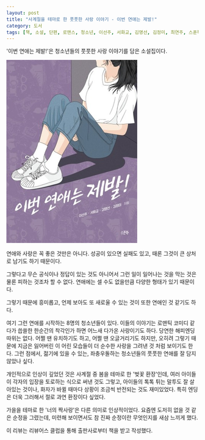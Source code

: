 ```yaml
---
layout: post
title: "사계절을 테마로 한 풋풋한 사랑 이야기 - 이번 연애는 제발!"
category: 도서
tags: [책, 소설, 단편, 로맨스, 청소년, 이선주, 서화교, 김명선, 김정미, 최연주, 스푼북, 리뷰어스 클럽, 서평]
---
```


'이번 연애는 제발!'은
청소년들의 풋풋한 사랑 이야기를 담은 소설집이다.

![표지](/images/book/please-this-romance-book-h480.jpg)

연애와 사랑은 꼭 좋은 것만은 아니다.
성공이 있으면 실패도 있고,
때론 그것이 큰 상처로 남기도 하기 때문이다.

그렇다고 무슨 공식이나 정답이 있는 것도 아니어서
그런 일이 일어나는 것을 막는 것은 물론 피하는 것조차 할 수 없다.
연애에는 셀 수도 없을만큼 다양한 형태가 있기 때문이다.

그렇기 때문에 흥미롭고,
언제 보아도 또 새로울 수 있는 것이 또한 연애인 것 같기도 하다.

여기 그런 연애를 시작하는 8명의 청소년들이 있다.
이들의 이야기는 로맨틱 코미디 같다가
씁쓸한 한순간의 착각인가 하면
어느새 다가온 사랑이기도 하다.
당연한 해피엔딩 따위는 없다.
어쩔 땐 유치하기도 하고,
어쩔 땐 오글거리기도 하지만,
오히려 그렇기 때문에 지금은 잃어버린 이 어린 모습들이
더 순수한 사랑을 그려낸 것 처럼 보이기도 한다.
그런 점에서, 젊기에 있을 수 있는, 좌충우돌하는 청소년들의 풋풋한 연애를 잘 담지 않았나 싶다.

개인적으로 인상이 깊었던 것은 사계절 중 봄을 테마로 한 '벚꽃 환장'인데,
여러 아이들이 각자의 입장을 토로하는 식으로 써낸 것도 그렇고,
아이들의 톡톡 튀는 말투도 잘 살아있는 것이나,
화자가 바뀔 때마다 상황이 조금씩 반전되는 것도 재미있었다.
특히 엔딩은 더욱 그러해서 절로 과연 환장이다 싶었다.

가을을 테마로 한 '너의 짝사랑'은 다른 의미로 인상적이었다.
요즘엔 도저히 없을 것 같은 순정을 그렸는데,
미련해 보이면서도 참 진짜 순정이란 무엇인지를 새삼 느끼게 했다.



<div class="im im-info">
이 리뷰는 리뷰어스 클럽을 통해 출판사로부터 책을 받고 작성했다.
</div>
